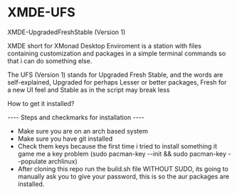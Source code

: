 # XMDE-UFS
XMDE-UpgradedFreshStable (Version 1)

XMDE short for XMonad Desktop Enviroment is a station with files containing customization and packages in a simple terminal commands so that i can do something else.

The UFS (Version 1) stands for Upgraded Fresh Stable, and the words are self-explained, Upgraded for perhaps Lesser or better packages, Fresh for a new UI feel and Stable as in the script may break less

How to get it installed?

---- Steps and checkmarks for installation ----

- Make sure you are on an arch based system
- Make sure you have git installed
- Check them keys because the first time i tried to install something it game me a key problem (sudo pacman-key --init && sudo pacman-key --populate archlinux)
- After cloning this repo run the build.sh file WITHOUT SUDO, its going to manually ask you to give your password, this is so the aur packages are installed.
